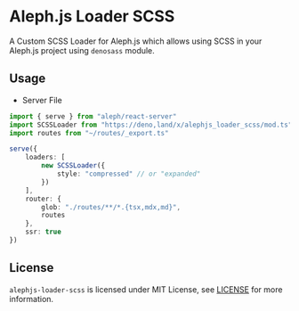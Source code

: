 # Aleph.js Loader SCSS 
A Custom SCSS Loader for Aleph.js which allows using SCSS in your Aleph.js project using `denosass` module.

## Usage
- Server File
```ts
import { serve } from "aleph/react-server"
import SCSSLoader from "https://deno,land/x/alephjs_loader_scss/mod.ts"
import routes from "~/routes/_export.ts"

serve({
	loaders: [
		new SCSSLoader({
			style: "compressed" // or "expanded" 
		})
	],
	router: {
		glob: "./routes/**/*.{tsx,mdx,md}",
		routes
	},
	ssr: true
})

``` 
## License
`alephjs-loader-scss` is licensed under MIT License, see [LICENSE](./LICENSE) for more information.